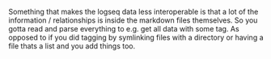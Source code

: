 Something that makes the logseq data less interoperable is that a lot of the information / relationships is inside the markdown files themselves. So you gotta read and parse everything to e.g. get all data with some tag. As opposed to if you did tagging by symlinking files with a directory or having a file thats a list and you add things too.